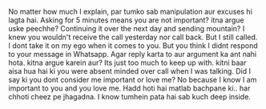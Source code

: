 No matter how much I explain, par tumko sab manipulation aur excuses hi lagta hai.
Asking for 5 minutes means you are not important? itna argue uske peechhe? Continuing it over the next day and sending mountain? I knew you wouldn't receive the call yesterday nor call back. But I still called. I dont take it on my ego when it comes to you. But you think I didnt respond to your message in Whatsapp. Agar reply karta to aur argument ka ant nahi hota. kitna argue karein aur? Its just too much to keep up with.
kitni baar aisa hua hai ki you were absent minded over call when I was talking. Did I say ki you dont consider me important or love me? No because I know I am important to you and you love me. Hadd hoti hai matlab bachpane ki.. har chhoti cheez pe jhagadna. I know tumhein pata hai sab kuch deep inside.
